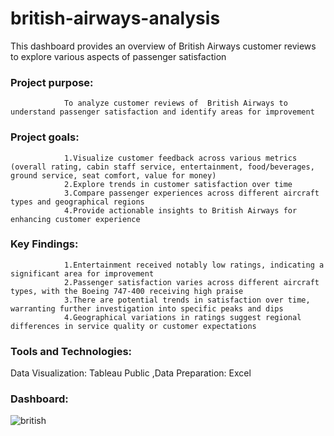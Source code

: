 # british-airways-analysis
This dashboard provides an overview of British Airways customer reviews to explore various aspects of passenger satisfaction

### Project purpose: 
                To analyze customer reviews of  British Airways to understand passenger satisfaction and identify areas for improvement

### Project goals:  
                1.Visualize customer feedback across various metrics (overall rating, cabin staff service, entertainment, food/beverages, ground service, seat comfort, value for money)
                2.Explore trends in customer satisfaction over time
                3.Compare passenger experiences across different aircraft types and geographical regions
                4.Provide actionable insights to British Airways for enhancing customer experience
                
### Key Findings:
                1.Entertainment received notably low ratings, indicating a significant area for improvement
                2.Passenger satisfaction varies across different aircraft types, with the Boeing 747-400 receiving high praise
                3.There are potential trends in satisfaction over time, warranting further investigation into specific peaks and dips
                4.Geographical variations in ratings suggest regional differences in service quality or customer expectations
### Tools and Technologies:
Data Visualization:
                Tableau Public
,Data Preparation:
                Excel
### Dashboard:              
![british](https://github.com/user-attachments/assets/2d901a8b-bfe2-4e3a-abf7-37a406c25965)

